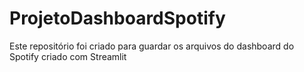 # ProjetoDashboardSpotify
Este repositório foi criado para guardar os arquivos do dashboard do Spotify criado com Streamlit
